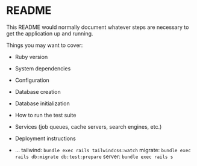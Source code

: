 # README

This README would normally document whatever steps are necessary to get the
application up and running.

Things you may want to cover:

* Ruby version

* System dependencies

* Configuration

* Database creation

* Database initialization

* How to run the test suite

* Services (job queues, cache servers, search engines, etc.)

* Deployment instructions

* ...
tailwind: ```bundle exec rails tailwindcss:watch```
migrate: ```bundle exec rails db:migrate db:test:prepare```
server: ```bundle exec rails s```
